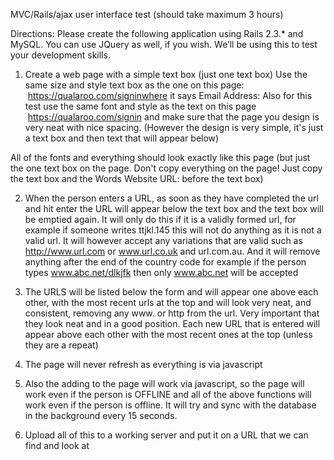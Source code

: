 MVC/Rails/ajax user interface test (should take maximum 3 hours)

Directions:
Please create the following application using Rails 2.3.* and MySQL. You can use JQuery as well, if you wish. We’ll be using this to test your development skills.


1. Create a web page with a simple text box (just one text box)
Use the same size and style text box as the one on this page:  https://qualaroo.com/signinwhere it says Email Address:
Also for this test use the same font and style as the text on this page  https://qualaroo.com/signin and make sure that the page you design is very neat with nice spacing. (However the design is very simple, it's just a text box and then text that will appear below)

All of the fonts and everything should look exactly like this page (but just the one text box on the page. Don't copy everything on the page! Just copy the text box and the Words Website URL: before the text box)

2. When the person enters a URL, as soon as they have completed the url and hit enter the URL will appear below the text box and the text box will be emptied again. It will only do this if it is a validly formed url, for example if someone writes ttjkl.145 this will not do anything as it is not a valid url. It will however accept any variations that are valid such as http://www.url.com or www.url.co.uk and url.com.au. And it will remove anything after the end of the country code for example if the person types www.abc.net/dlkjfk then only www.abc.net will be accepted

3. The URLS will be listed below the form and will appear one above each other, with the most recent urls at the top and will look very neat, and consistent, removing any www. or http from the url. Very important that they look neat and in a good position. Each new URL that is entered will appear above each other with the most recent ones at the top (unless they are a repeat)

4. The page will never refresh as everything is via javascript

5. Also the adding to the page will work via javascript, so the page will work even if the person is OFFLINE and all of the above functions will work even if the person is offline. It will try and sync with the database in the background every 15 seconds.

6. Upload all of this to a working server and put it on a URL that we can find and look at